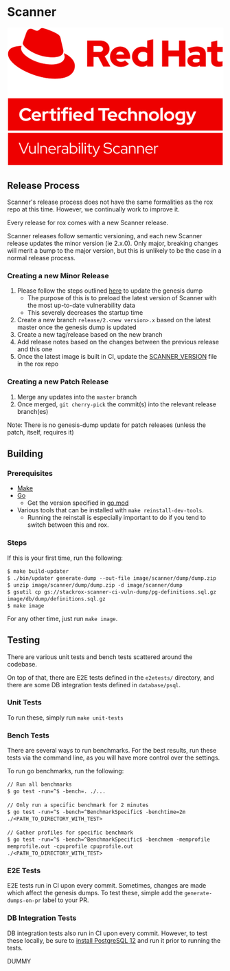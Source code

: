 # Scanner

![Red Hat Certified Image Scanner](img/Logo-Red_Hat-Certified_Technology-Vulnerability_Scanner-A-Red-RGB.png)

## Release Process

Scanner's release process does not have the same formalities as the rox repo at this time.
However, we continually work to improve it.

Every release for rox comes with a new Scanner release.

Scanner releases follow semantic versioning, and each new Scanner release updates the minor version (ie 2.x.0).
Only major, breaking changes will merit a bump to the major version, but this is unlikely to be the case in a normal release process.

### Creating a new Minor Release

1. Please follow the steps outlined [here](https://stack-rox.atlassian.net/wiki/spaces/ENGKB/pages/991363095/How+to+update+the+scanner+genesis+dump) to update the genesis dump
    * The purpose of this is to preload the latest version of Scanner with the most up-to-date vulnerability data
    * This severely decreases the startup time
1. Create a new branch `release/2.<new version>.x` based on the latest master once the genesis dump is updated
1. Create a new tag/release based on the new branch
1. Add release notes based on the changes between the previous release and this one
1. Once the latest image is built in CI, update the [SCANNER_VERSION](https://github.com/stackrox/rox/blob/master/SCANNER_VERSION) file in the rox repo

### Creating a new Patch Release

1. Merge any updates into the `master` branch
1. Once merged, `git cherry-pick` the commit(s) into the relevant release branch(es)

Note: There is no genesis-dump update for patch releases (unless the patch, itself, requires it)

## Building

### Prerequisites

* [Make](https://www.gnu.org/software/make/)
* [Go](https://golang.org/dl/)
    * Get the version specified in [go.mod](go.mod)
* Various tools that can be installed with `make reinstall-dev-tools`.
    * Running the reinstall is especially important to do if you tend to switch between this and rox.

### Steps

If this is your first time, run the following:

```
$ make build-updater
$ ./bin/updater generate-dump --out-file image/scanner/dump/dump.zip
$ unzip image/scanner/dump/dump.zip -d image/scanner/dump
$ gsutil cp gs://stackrox-scanner-ci-vuln-dump/pg-definitions.sql.gz image/db/dump/definitions.sql.gz
$ make image
```

For any other time, just run `make image`.

## Testing

There are various unit tests and bench tests scattered around the codebase.

On top of that, there are E2E tests defined in the `e2etests/` directory,
and there are some DB integration tests defined in `database/psql`.

### Unit Tests

To run these, simply run `make unit-tests`

### Bench Tests

There are several ways to run benchmarks. For the best results, run these tests via
the command line, as you will have more control over the settings.

To run go benchmarks, run the following:

```
// Run all benchmarks
$ go test -run=^$ -bench=. ./...

// Only run a specific benchmark for 2 minutes
$ go test -run=^$ -bench=^BenchmarkSpecific$ -benchtime=2m ./<PATH_TO_DIRECTORY_WITH_TEST>

// Gather profiles for specific benchmark
$ go test -run=^$ -bench=^BenchmarkSpecific$ -benchmem -memprofile memprofile.out -cpuprofile cpuprofile.out ./<PATH_TO_DIRECTORY_WITH_TEST>
```

### E2E Tests

E2E tests run in CI upon every commit. Sometimes,
changes are made which affect the genesis dumps. To test these,
simple add the `generate-dumps-on-pr` label to your PR.

### DB Integration Tests

DB integration tests also run in CI upon every commit.
However, to test these locally, be sure to [install PostgreSQL 12](https://postgresapp.com/downloads.html)
and run it prior to running the tests.

DUMMY
